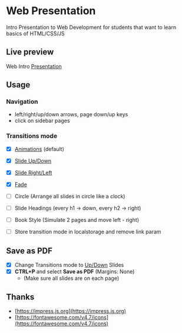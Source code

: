 # Web Presentation

Intro Presentation to Web Development for students that want to learn basics of HTML/CSS/JS

## Live preview

Web Intro [Presentation](https://nmatei.github.io/web-intro-presentation/)

## Usage

### Navigation

- left/right/up/down arrows, page down/up keys
- click on sidebar pages

### Transitions mode

- [x] [Animations](https://nmatei.github.io/web-intro-presentation/) (default)
- [x] [Slide Up/Down](https://nmatei.github.io/web-intro-presentation/?anim=slide-up)
- [x] [Slide Right/Left](https://nmatei.github.io/web-intro-presentation/?anim=slide-left)
- [x] [Fade](https://nmatei.github.io/web-intro-presentation/?anim=fade)
- [ ] Circle (Arrange all slides in circle like a clock)
- [ ] Slide Headings (every h1 -> down, every h2 -> right)
- [ ] Book Style (Simulate 2 pages and move left - right)

- [ ] Store transition mode in localstorage and remove link param

## Save as PDF

- [x] Change Transitions mode to [Up/Down](https://nmatei.github.io/web-intro-presentation/?anim=slide-up#/start) Slides 
- [x] **CTRL+P** and select **Save as PDF** (Margins: None)
  - (Make sure all slides are on each page)

## Thanks

- [https://impress.js.org](https://impress.js.org)
- [https://fontawesome.com/v4.7/icons](https://fontawesome.com/v4.7/icons)